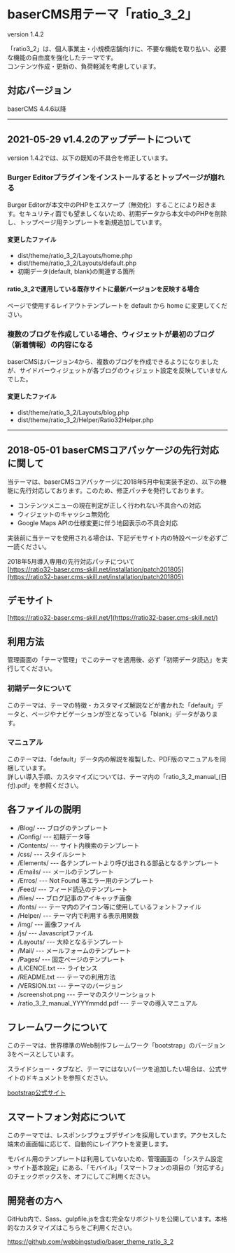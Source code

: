 # baserCMS用テーマ「ratio_3_2」

version 1.4.2

「ratio3_2」は、個人事業主・小規模店舗向けに、不要な機能を取り払い、必要な機能の自由度を強化したテーマです。  
コンテンツ作成・更新の、負荷軽減を考慮しています。

## 対応バージョン

baserCMS 4.4.6以降

----
## 2021-05-29 v1.4.2のアップデートについて

version 1.4.2では、以下の既知の不具合を修正しています。

### Burger Editorプラグインをインストールするとトップページが崩れる

Burger Editorが本文中のPHPをエスケープ（無効化）することにより起きます。セキュリティ面でも望ましくないため、初期データから本文中のPHPを削除し、トップページ用テンプレートを新規追加しています。  

#### 変更したファイル

- dist/theme/ratio_3_2/Layouts/home.php
- dist/theme/ratio_3_2/Layouts/default.php
- 初期データ(default, blank)の関連する箇所

#### ratio_3_2で運用している既存サイトに最新バージョンを反映する場合

ページで使用するレイアウトテンプレートを default から home に変更してください。

### 複数のブログを作成している場合、ウィジェットが最初のブログ（新着情報）の内容になる

baserCMSはバージョン4から、複数のブログを作成できるようになりましたが、サイドバーウィジェットが各ブログのウィジェット設定を反映していませんでした。

#### 変更したファイル

- dist/theme/ratio_3_2/Layouts/blog.php
- dist/theme/ratio_3_2/Helper/Ratio32Helper.php

----

## 2018-05-01 baserCMSコアパッケージの先行対応に関して

当テーマは、baserCMSコアパッケージに2018年5月中旬実装予定の、以下の機能に先行対応しております。このため、修正パッチを発行しております。

- コンテンツメニューの現在判定が正しく行われない不具合への対応
- ウィジェットのキャッシュ無効化
- Google Maps APIの仕様変更に伴う地図表示の不具合対応

実装前に当テーマを使用される場合は、下記デモサイト内の特設ページを必ずご一読ください。

2018年5月導入専用の先行対応パッチについて  
[https://ratio32-baser.cms-skill.net/installation/patch201805](https://ratio32-baser.cms-skill.net/installation/patch201805)

## デモサイト

[https://ratio32-baser.cms-skill.net/](https://ratio32-baser.cms-skill.net/)

## 利用方法

管理画面の「テーマ管理」でこのテーマを適用後、必ず「初期データ読込」を実行してください。

### 初期データについて

このテーマは、テーマの特徴・カスタマイズ解説などが書かれた「default」データと、ページやナビゲーションが空となっている「blank」データがあります。

### マニュアル

このテーマは、「default」データ内の解説を複製した、PDF版のマニュアルを同梱しています。  
詳しい導入手順、カスタマイズについては、テーマ内の「ratio_3_2_manual_(日付).pdf」を参照ください。

## 各ファイルの説明

- /Blog/ --- ブログのテンプレート
- /Config/ --- 初期データ等
- /Contents/ --- サイト内検索のテンプレート
- /css/ --- スタイルシート
- /Elements/ --- 各テンプレートより呼び出される部品となるテンプレート
- /Emails/ --- メールのテンプレート
- /Erros/ --- Not Found 等エラー用のテンプレート
- /Feed/ --- フィード読込のテンプレート
- /files/ --- ブログ記事のアイキャッチ画像
- /fonts/ --- テーマ内のアイコン等に使用しているフォントファイル
- /Helper/ --- テーマ内で利用する表示用関数
- /img/ --- 画像ファイル
- /js/ --- Javascriptファイル
- /Layouts/ --- 大枠となるテンプレート
- /Mail/ --- メールフォームのテンプレート
- /Pages/ --- 固定ページのテンプレート
- /LICENCE.txt --- ライセンス
- /README.txt --- テーマの利用方法
- /VERSION.txt --- テーマのバージョン
- /screenshot.png --- テーマのスクリーンショット
- /ratio_3_2_manual_YYYYmmdd.pdf --- テーマの導入マニュアル

## フレームワークについて

このテーマは、世界標準のWeb制作フレームワーク「bootstrap」のバージョン3をベースとしています。

スライドショー・タブなど、テーマにはないパーツを追加したい場合は、公式サイトのドキュメントを参照ください。

[bootstrap公式サイト](http://getbootstrap.com/)

## スマートフォン対応について

このテーマでは、レスポンシブウェブデザインを採用しています。アクセスした端末の画面幅に応じて、自動的にレイアウトを変更します。

モバイル用のテンプレートは利用していないため、管理画面の 「システム設定 > サイト基本設定」にある、「モバイル」「スマートフォンの項目の「対応する」のチェックボックスを、オフにしてご利用ください。

## 開発者の方へ

GitHub内で、Sass、gulpfile.jsを含む完全なリポジトリを公開しています。本格的なカスタマイズはこちらをご利用ください。

https://github.com/webbingstudio/baser_theme_ratio_3_2

